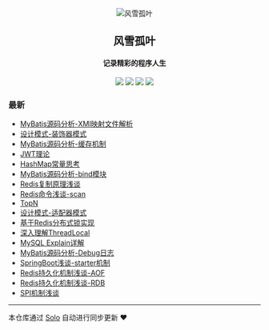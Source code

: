 <p align="center"><img alt="风雪孤叶" src="https://static.b3log.org/images/brand/solo-32.png"></p><h2 align="center">
风雪孤叶
</h2>

<h4 align="center">记录精彩的程序人生</h4>
<p align="center"><a title="风雪孤叶" target="_blank" href="https://github.com/Lonely1119/solo-blog"><img src="https://img.shields.io/github/last-commit/Lonely1119/solo-blog.svg?style=flat-square&color=FF9900"></a>
<a title="GitHub repo size in bytes" target="_blank" href="https://github.com/Lonely1119/solo-blog"><img src="https://img.shields.io/github/repo-size/Lonely1119/solo-blog.svg?style=flat-square"></a>
<a title="Solo Version" target="_blank" href="https://github.com/b3log/solo/releases"><img src="https://img.shields.io/badge/solo-3.6.6-f1e05a.svg?style=flat-square&color=blueviolet"></a>
<a title="Hits" target="_blank" href="https://github.com/b3log/hits"><img src="https://hits.b3log.org/Lonely1119/solo-blog.svg"></a></p>

### 最新

* [MyBatis源码分析-XMl映射文件解析](http://blog.raocloud.cn/articles/2019/09/27/1569594596256.html)
* [设计模式-装饰器模式](http://blog.raocloud.cn/articles/2019/09/27/1569567958843.html)
* [MyBatis源码分析-缓存机制](http://blog.raocloud.cn/articles/2019/09/27/1569567839562.html)
* [JWT理论](http://blog.raocloud.cn/articles/2019/09/24/1569319539938.html)
* [HashMap常量思考](http://blog.raocloud.cn/articles/2019/09/24/1569305879380.html)
* [MyBatis源码分析-bind模块](http://blog.raocloud.cn/articles/2019/09/24/1569305504546.html)
* [Redis复制原理浅谈](http://blog.raocloud.cn/articles/2019/09/24/1569305192547.html)
* [Redis命令浅谈-scan](http://blog.raocloud.cn/articles/2019/09/24/1569305155013.html)
* [TopN](http://blog.raocloud.cn/articles/2019/09/24/1569292821969.html)
* [设计模式-适配器模式](http://blog.raocloud.cn/articles/2019/09/24/1569292768318.html)
* [基于Redis分布式锁实现](http://blog.raocloud.cn/articles/2019/09/24/1569292707712.html)
* [深入理解ThreadLocal](http://blog.raocloud.cn/articles/2019/09/24/1569292582228.html)
* [MySQL Explain详解](http://blog.raocloud.cn/articles/2019/09/24/1569292467306.html)
* [MyBatis源码分析-Debug日志](http://blog.raocloud.cn/articles/2019/09/24/1569292349267.html)
* [SpringBoot浅谈-starter机制](http://blog.raocloud.cn/articles/2019/09/24/1569292128023.html)
* [Redis持久化机制浅谈-AOF](http://blog.raocloud.cn/articles/2019/09/24/1569289613141.html)
* [Redis持久化机制浅谈-RDB](http://blog.raocloud.cn/articles/2019/09/23/1569228419349.html)
* [SPI机制浅谈](http://blog.raocloud.cn/articles/2019/09/03/1567497038995.html)



---

本仓库通过 [Solo](https://github.com/b3log/solo) 自动进行同步更新 ❤️ 